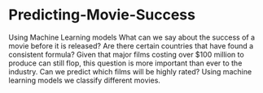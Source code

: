 # Predicting-Movie-Success

Using Machine Learning models What can we say about the success of a movie before it is released? Are there 
certain countries that have found a consistent formula? Given that major films 
costing over $100 million to produce can still flop, this question is more important 
than ever to the industry. Can we predict which films will be highly rated?
Using machine learning models we classify different movies.

